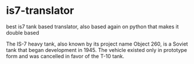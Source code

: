 # is7-translator

best is7 tank based translator, also based again on python
that makes it double based

The IS-7 heavy tank, also known by its project name Object 260, is a Soviet tank that began development in 1945. The vehicle existed only in prototype form and was cancelled in favor of the T-10 tank.
